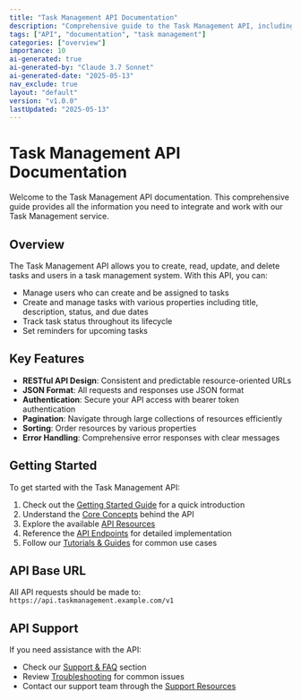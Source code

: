 ```yaml
---
title: "Task Management API Documentation"
description: "Comprehensive guide to the Task Management API, including usage, endpoints, and best practices."
tags: ["API", "documentation", "task management"]
categories: ["overview"]
importance: 10
ai-generated: true
ai-generated-by: "Claude 3.7 Sonnet"
ai-generated-date: "2025-05-13"
nav_exclude: true
layout: "default"
version: "v1.0.0"
lastUpdated: "2025-05-13"
---
```


# Task Management API Documentation

Welcome to the Task Management API documentation. This comprehensive guide provides all the information you need to integrate and work with our Task Management service.

## Overview

The Task Management API allows you to create, read, update, and delete tasks and users in a task management system. With this API, you can:

- Manage users who can create and be assigned to tasks
- Create and manage tasks with various properties including title, description, status, and due dates
- Track task status throughout its lifecycle
- Set reminders for upcoming tasks

## Key Features

- **RESTful API Design**: Consistent and predictable resource-oriented URLs
- **JSON Format**: All requests and responses use JSON format
- **Authentication**: Secure your API access with bearer token authentication
- **Pagination**: Navigate through large collections of resources efficiently
- **Sorting**: Order resources by various properties
- **Error Handling**: Comprehensive error responses with clear messages

## Getting Started

To get started with the Task Management API:

1. Check out the [Getting Started Guide](getting-started.md) for a quick introduction
2. Understand the [Core Concepts](core-concepts.md) behind the API
3. Explore the available [API Resources](resources.md)
4. Reference the [API Endpoints](api-reference.md) for detailed implementation
5. Follow our [Tutorials & Guides](tutorials.md) for common use cases

## API Base URL

All API requests should be made to: `https://api.taskmanagement.example.com/v1`

## API Support

If you need assistance with the API:

- Check our [Support & FAQ](support.md) section
- Review [Troubleshooting](support/troubleshooting.md) for common issues
- Contact our support team through the [Support Resources](support/support-resources.md)


